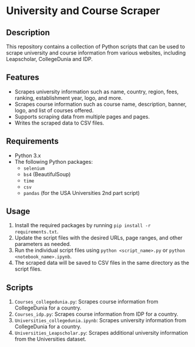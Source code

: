 # University and Course Scraper

## Description
This repository contains a collection of Python scripts that can be used to scrape university and course information from various websites, including Leapscholar, CollegeDunia and IDP.

## Features
- Scrapes university information such as name, country, region, fees, ranking, establishment year, logo, and more.
- Scrapes course information such as course name, description, banner, logo, and list of courses offered.
- Supports scraping data from multiple pages and pages.
- Writes the scraped data to CSV files.

## Requirements
- Python 3.x
- The following Python packages:
  - `selenium`
  - `bs4` (BeautifulSoup)
  - `time`
  - `csv`
  - `pandas` (for the USA Universities 2nd part script)

## Usage
1. Install the required packages by running `pip install -r requirements.txt`.
2. Update the script files with the desired URLs, page ranges, and other parameters as needed.
3. Run the individual script files using `python <script_name>.py` or `python <notebook_name>.ipynb`.
4. The scraped data will be saved to CSV files in the same directory as the script files.

## Scripts
1. `Courses_collegedunia.py`: Scrapes course information from CollegeDunia for a country.
2. `Courses_idp.py`: Scrapes course information from IDP for a country.
3. `Universities_collegedunia.ipynb`: Scrapes university information from CollegeDunia for a country.
4. `Universities_Leapscholar.py`: Scrapes additional university information from the Universities dataset.